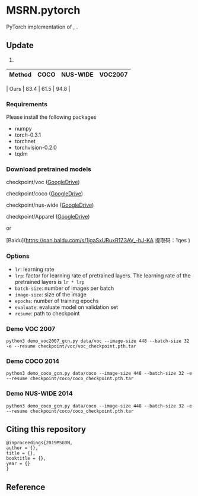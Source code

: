 # MSRN.pytorch

PyTorch implementation of [](https://arxiv.org/), .

## Update

1.

| Method    | COCO    | NUS-WIDE |VOC2007  |
|:---------:|:-------:|:-------:|:--------:|

| Ours | 83.4 | 61.5 | 94.8 |

### Requirements

Please install the following packages

- numpy
- torch-0.3.1
- torchnet
- torchvision-0.2.0
- tqdm

### Download pretrained models

checkpoint/voc ([GoogleDrive](https://drive.google.com/file/d/1--QgXcZiR6iI-luAT7FdiGBjWogM07xK/view?usp=sharing))

checkpoint/coco ([GoogleDrive](https://drive.google.com/file/d/1x-pSlk6VCEeUgP8ngKXwd07lHxxA6H49/view?usp=sharing))

checkpoint/nus-wide ([GoogleDrive](https://drive.google.com/file/d/1AvXK8j2Pu9YtvmBkKCtUgPQA3xI7Dtxc/view?usp=sharing))

checkpoint/Apparel ([GoogleDrive](https://drive.google.com/file/d/1yfFoAAVL8vb_8F39nErPnXiN9ibQJrzN/view?usp=sharing))

or

[Baidu](https://pan.baidu.com/s/1jgaSxURuxR1Z3AV_-hJ-KA 提取码：1qes )

### Options

- `lr`: learning rate
- `lrp`: factor for learning rate of pretrained layers. The learning rate of the pretrained layers is `lr * lrp`
- `batch-size`: number of images per batch
- `image-size`: size of the image
- `epochs`: number of training epochs
- `evaluate`: evaluate model on validation set
- `resume`: path to checkpoint

### Demo VOC 2007

```
python3 demo_voc2007_gcn.py data/voc --image-size 448 --batch-size 32 -e --resume checkpoint/voc/voc_checkpoint.pth.tar
```

### Demo COCO 2014

```
python3 demo_coco_gcn.py data/coco --image-size 448 --batch-size 32 -e --resume checkpoint/coco/coco_checkpoint.pth.tar
```

### Demo NUS-WIDE 2014

```
python3 demo_coco_gcn.py data/coco --image-size 448 --batch-size 32 -e --resume checkpoint/coco/coco_checkpoint.pth.tar
```

## Citing this repository

```
@inproceedings{2019MSGDN,
author = {},
title = {},
booktitle = {},
year = {}
}
```

## Reference


